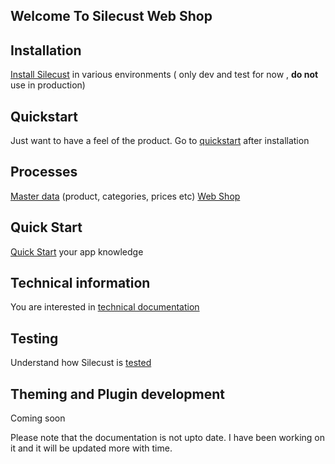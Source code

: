 ## Welcome To Silecust Web Shop
## Installation
 [Install Silecust](installation/installation.md) in various environments ( only dev and test for now , **do not** use in production)
## Quickstart
Just want to have a feel of the product. Go to [quickstart](quickstart/quickstart.md) after installation

## Processes

[Master data](processes/master/master.md) (product, categories, prices etc)
[Web Shop](processes/module/webshop/webshop.md)

## Quick Start
[Quick Start](quickstart/quickstart.md) your app knowledge 
 
## Technical information
You are interested in [technical documentation](technicals/technicals.md) 

## Testing
Understand how Silecust is [tested](testing/test.md)

## Theming and Plugin development
Coming soon

Please note that the documentation is not upto date. I have been working on it and it will be updated more with time. 